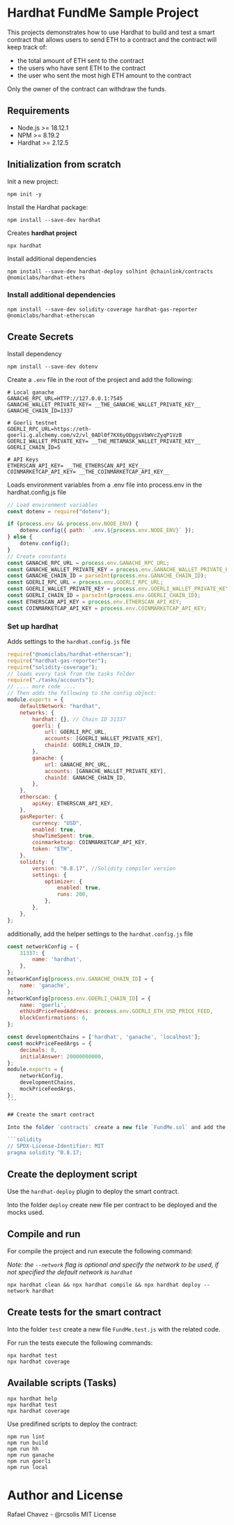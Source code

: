 # Hardhat FundMe Sample Project

This projects demonstrates how to use Hardhat to build and test a smart contract that allows users to send ETH to a contract and the contract will keep track of:

- the total amount of ETH sent to the contract
- the users who have sent ETH to the contract
- the user who sent the most high ETH amount to the contract

Only the owner of the contract can withdraw the funds.

## Requirements
- Node.js >= 18.12.1
- NPM >= 8.19.2
- Hardhat >= 2.12.5

## Initialization from scratch
Init a new project:
```shell
npm init -y
```
Install the Hardhat package:
```shell
npm install --save-dev hardhat
```
Creates **hardhat project**
```shell
npx hardhat
```
Install additional dependencies
```shell
npm install --save-dev hardhat-deploy solhint @chainlink/contracts @nomiclabs/hardhat-ethers
```

### Install additional dependencies
```shell
npm install --save-dev solidity-coverage hardhat-gas-reporter @nomiclabs/hardhat-etherscan
```

## Create Secrets

Install dependency
```shell
npm install --save-dev dotenv
```
Create a `.env` file in the root of the project and add the following:
```shell
# Local ganache
GANACHE_RPC_URL=HTTP://127.0.0.1:7545
GANACHE_WALLET_PRIVATE_KEY= __THE_GANACHE_WALLET_PRIVATE_KEY__
GANACHE_CHAIN_ID=1337

# Goerli testnet
GOERLI_RPC_URL=https://eth-goerli.g.alchemy.com/v2/vl_0ADl0f7KX6yODggsVbWVcZyqP1VzB
GOERLI_WALLET_PRIVATE_KEY= __THE_METAMASK_WALLET_PRIVATE_KEY__
GOERLI_CHAIN_ID=5

# API Keys
ETHERSCAN_API_KEY= __THE_ETHERSCAN_API_KEY__
COINMARKETCAP_API_KEY= __THE_COINMARKETCAP_API_KEY__
```
Loads environment variables from a .env file into process.env in the hardhat.config.js file
```js
// Load environment variables
const dotenv = require("dotenv");

if (process.env && process.env.NODE_ENV) {
    dotenv.config({ path: `.env.${process.env.NODE_ENV}` });
} else {
    dotenv.config();
}
// Create constants
const GANACHE_RPC_URL = process.env.GANACHE_RPC_URL;
const GANACHE_WALLET_PRIVATE_KEY = process.env.GANACHE_WALLET_PRIVATE_KEY;
const GANACHE_CHAIN_ID = parseInt(process.env.GANACHE_CHAIN_ID);
const GOERLI_RPC_URL = process.env.GOERLI_RPC_URL;
const GOERLI_WALLET_PRIVATE_KEY = process.env.GOERLI_WALLET_PRIVATE_KEY;
const GOERLI_CHAIN_ID = parseInt(process.env.GOERLI_CHAIN_ID);
const ETHERSCAN_API_KEY = process.env.ETHERSCAN_API_KEY;
const COINMARKETCAP_API_KEY = process.env.COINMARKETCAP_API_KEY;
```
### Set up hardhat

Adds settings to the `hardhat.config.js` file

```js
require("@nomiclabs/hardhat-etherscan");
require("hardhat-gas-reporter");
require("solidity-coverage");
// loads every task from the tasks folder
require("./tasks/accounts");
// .... more code ....
// Then adds the following to the config object:
module.exports = {
    defaultNetwork: "hardhat",
    networks: {
        hardhat: {}, // Chain ID 31337
        goerli: {
            url: GOERLI_RPC_URL,
            accounts: [GOERLI_WALLET_PRIVATE_KEY],
            chainId: GOERLI_CHAIN_ID,
        },
        ganache: {
            url: GANACHE_RPC_URL,
            accounts: [GANACHE_WALLET_PRIVATE_KEY],
            chainId: GANACHE_CHAIN_ID,
        },
    },
    etherscan: {
        apiKey: ETHERSCAN_API_KEY,
    },
    gasReporter: {
        currency: "USD",
        enabled: true,
        showTimeSpent: true,
        coinmarketcap: COINMARKETCAP_API_KEY,
        token: "ETH",
    },
    solidity: {
        version: "0.8.17", //Solidity compiler version
        settings: {
            optimizer: {
                enabled: true,
                runs: 200,
            },
        },
    },
};
```

additionally, add the helper settings to the `hardhat.config.js` file

```js
const networkConfig = {
    31337: {
        name: 'hardhat',
    },
};
networkConfig[process.env.GANACHE_CHAIN_ID] = {
    name: 'ganache',
};
networkConfig[process.env.GOERLI_CHAIN_ID] = {
    name: 'goerli',
    ethUsdPriceFeedAddress: process.env.GOERLI_ETH_USD_PRICE_FEED,
    blockConfirmations: 6,
};

const developmentChains = ['hardhat', 'ganache', 'localhost'];
const mockPriceFeedArgs = {
    decimals: 8,
    initialAnswer: 20000000000,
};
module.exports = {
    networkConfig,
    developmentChains,
    mockPriceFeedArgs,
};
´´´

## Create the smart contract

Into the folder `contracts` create a new file `FundMe.sol` and add the following code:

```solidity
// SPDX-License-Identifier: MIT
pragma solidity ^0.8.17;
```

## Create the deployment script

Use the `hardhat-deploy` plugin to deploy the smart contract.

Into the folder `deploy` create new file per contract to be deployed and the mocks used.


## Compile and run

For compile the project and run execute the following command:

*Note: the `--network` flag is optional and specify the network to be used, if not specified the default network is `hardhat`*

```shell
npx hardhat clean && npx hardhat compile && npx hardhat deploy --network hardhat
```

## Create tests for the smart contract

Into the folder `test` create a new file `FundMe.test.js` with the related code.

For run the tests execute the following commands:

```shell
npx hardhat test
npx hardhat coverage
```

## Available scripts (Tasks)

```shell
npx hardhat help
npx hardhat test
npx hardhat coverage
```

Use predifined scripts to deploy the contract:

```shell
npm run lint
npm run build
npm run hh
npm run ganache
npm run goerli
npm run local
```

# Author and License
Rafael Chavez - @rcsolis 
MIT License
